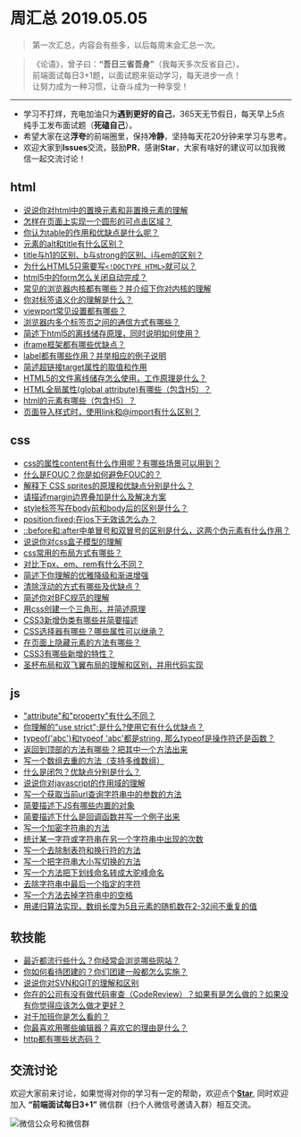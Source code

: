 # 周汇总 2019.05.05
> 第一次汇总，内容会有些多，以后每周末会汇总一次。

> 《论语》，曾子曰：**“吾日三省吾身”**（我每天多次反省自己）。  
> 前端面试每日3+1题，以面试题来驱动学习，每天进步一点！  
> 让努力成为一种习惯，让奋斗成为一种享受！

---
- 学习不打烊，充电加油只为**遇到更好的自己**，365天无节假日，每天早上5点纯手工发布面试题（**死磕自己**）。
- 希望大家在这**浮夸**的前端圈里，保持**冷静**，坚持每天花20分钟来学习与思考。
- 欢迎大家到**Issues**交流，鼓励**PR**，感谢**Star**，大家有啥好的建议可以加我微信一起交流讨论！

## html
- [说说你对html中的置换元素和非置换元素的理解](https://github.com/haizlin/fe-interview/issues/62)
- [怎样在页面上实现一个圆形的可点击区域？](https://github.com/haizlin/fe-interview/issues/58)
- [你认为table的作用和优缺点是什么呢？](https://github.com/haizlin/fe-interview/issues/54)
- [元素的alt和title有什么区别？](https://github.com/haizlin/fe-interview/issues/50)
- [title与h1的区别、b与strong的区别、i与em的区别？](https://github.com/haizlin/fe-interview/issues/46)
- [为什么HTML5只需要写`<!DOCTYPE HTML>`就可以？](https://github.com/haizlin/fe-interview/issues/42)
- [html5中的form怎么关闭自动完成？](https://github.com/haizlin/fe-interview/issues/38)
- [常见的浏览器内核都有哪些？并介绍下你对内核的理解](https://github.com/haizlin/fe-interview/issues/34)
- [你对标签语义化的理解是什么？](https://github.com/haizlin/fe-interview/issues/31)
- [viewport常见设置都有哪些？](https://github.com/haizlin/fe-interview/issues/28)
- [浏览器内多个标签页之间的通信方式有哪些？](https://github.com/haizhilin2013/interview/issues/25)
- [简述下html5的离线储存原理，同时说明如何使用？](https://github.com/haizhilin2013/interview/issues/22)
- [iframe框架都有哪些优缺点？](https://github.com/haizhilin2013/interview/issues/19)
- [label都有哪些作用？并举相应的例子说明](https://github.com/haizhilin2013/interview/issues/16)
- [简述超链接target属性的取值和作用](https://github.com/haizhilin2013/interview/issues/13)
- [HTML5的文件离线储存怎么使用，工作原理是什么？](https://github.com/haizhilin2013/interview/issues/10)
- [HTML全局属性(global attribute)有哪些（包含H5）？](https://github.com/haizhilin2013/interview/issues/7)
- [html的元素有哪些（包含H5）？](https://github.com/haizhilin2013/interview/issues/4)
- [页面导入样式时，使用link和@import有什么区别？](https://github.com/haizhilin2013/interview/issues/1)

## css
- [css的属性content有什么作用呢？有哪些场景可以用到？](https://github.com/haizlin/fe-interview/issues/63)
- [什么是FOUC？你是如何避免FOUC的？](https://github.com/haizlin/fe-interview/issues/59)
- [解释下 CSS sprites的原理和优缺点分别是什么？](https://github.com/haizlin/fe-interview/issues/55)
- [请描述margin边界叠加是什么及解决方案](https://github.com/haizlin/fe-interview/issues/51)
- [style标签写在body前和body后的区别是什么？](https://github.com/haizlin/fe-interview/issues/47)
- [position:fixed;在ios下无效该怎么办？](https://github.com/haizlin/fe-interview/issues/43)
- [::before和:after中单冒号和双冒号的区别是什么，这两个伪元素有什么作用？](https://github.com/haizlin/fe-interview/issues/39)
- [说说你对css盒子模型的理解](https://github.com/haizlin/fe-interview/issues/35)
- [css常用的布局方式有哪些？](https://github.com/haizlin/fe-interview/issues/32)
- [对比下px、em、rem有什么不同？](https://github.com/haizlin/fe-interview/issues/29)
- [简述下你理解的优雅降级和渐进增强](https://github.com/haizlin/fe-interview/issues/26)
- [清除浮动的方式有哪些及优缺点？](https://github.com/haizhilin2013/interview/issues/23)
- [简述你对BFC规范的理解](https://github.com/haizhilin2013/interview/issues/20)
- [用css创建一个三角形，并简述原理](https://github.com/haizhilin2013/interview/issues/17)
- [CSS3新增伪类有哪些并简要描述](https://github.com/haizhilin2013/interview/issues/14)
- [CSS选择器有哪些？哪些属性可以继承？](https://github.com/haizhilin2013/interview/issues/11)
- [在页面上隐藏元素的方法有哪些？](https://github.com/haizhilin2013/interview/issues/8)
- [CSS3有哪些新增的特性？](https://github.com/haizhilin2013/interview/issues/5)
- [圣杯布局和双飞翼布局的理解和区别，并用代码实现](https://github.com/haizhilin2013/interview/issues/2)

## js
- ["attribute"和"property"有什么不同？](https://github.com/haizlin/fe-interview/issues/64)
- [你理解的"use strict";是什么?使用它有什么优缺点？](https://github.com/haizlin/fe-interview/issues/60)
- [typeof('abc')和typeof 'abc'都是string, 那么typeof是操作符还是函数？](https://github.com/haizlin/fe-interview/issues/56)
- [返回到顶部的方法有哪些？把其中一个方法出来](https://github.com/haizlin/fe-interview/issues/52)
- [写一个数组去重的方法（支持多维数组）](https://github.com/haizlin/fe-interview/issues/48)
- [什么是闭包？优缺点分别是什么？](https://github.com/haizlin/fe-interview/issues/44)
- [说说你对javascript的作用域的理解](https://github.com/haizlin/fe-interview/issues/40)
- [写一个获取当前url查询字符串中的参数的方法](https://github.com/haizlin/fe-interview/issues/36)
- [简要描述下JS有哪些内置的对象](https://github.com/haizlin/fe-interview/issues/33)
- [简要描述下什么是回调函数并写一个例子出来](https://github.com/haizlin/fe-interview/issues/30)
- [写一个加密字符串的方法](https://github.com/haizhilin2013/interview/issues/24)
- [统计某一字符或字符串在另一个字符串中出现的次数](https://github.com/haizhilin2013/interview/issues/21)
- [写一个去除制表符和换行符的方法](https://github.com/haizhilin2013/interview/issues/18)
- [写一个把字符串大小写切换的方法](https://github.com/haizhilin2013/interview/issues/15)
- [写一个方法把下划线命名转成大驼峰命名](https://github.com/haizhilin2013/interview/issues/12)
- [去除字符串中最后一个指定的字符](https://github.com/haizhilin2013/interview/issues/9)
- [写一个方法去掉字符串中的空格](https://github.com/haizhilin2013/interview/issues/6)
- [用递归算法实现，数组长度为5且元素的随机数在2-32间不重复的值](https://github.com/haizhilin2013/interview/issues/3)

## 软技能
- [最近都流行些什么？你经常会浏览哪些网站？](https://github.com/haizlin/fe-interview/issues/65)
- [你如何看待团建的？你们团建一般都怎么实施？](https://github.com/haizlin/fe-interview/issues/61)
- [说说你对SVN和GIT的理解和区别](https://github.com/haizlin/fe-interview/issues/57)
- [你在的公司有没有做代码审查（CodeReview）？如果有是怎么做的？如果没有你觉得应该怎么做才更好？](https://github.com/haizlin/fe-interview/issues/53)
- [对于加班你是怎么看的？](https://github.com/haizlin/fe-interview/issues/49)
- [你最喜欢用哪些编辑器？喜欢它的理由是什么？](https://github.com/haizlin/fe-interview/issues/45)
- [http都有哪些状态码？](https://github.com/haizlin/fe-interview/issues/41)

## 交流讨论
欢迎大家前来讨论，如果觉得对你的学习有一定的帮助，欢迎点个[**Star**](https://github.com/haizlin/fe-interview), 同时欢迎加入 **“前端面试每日3+1”** 微信群（扫个人微信号邀请入群）相互交流。

![微信公众号和微信群](https://github.com/haizlin/fe-interview/raw/master/resource/images/qrcode.jpg)